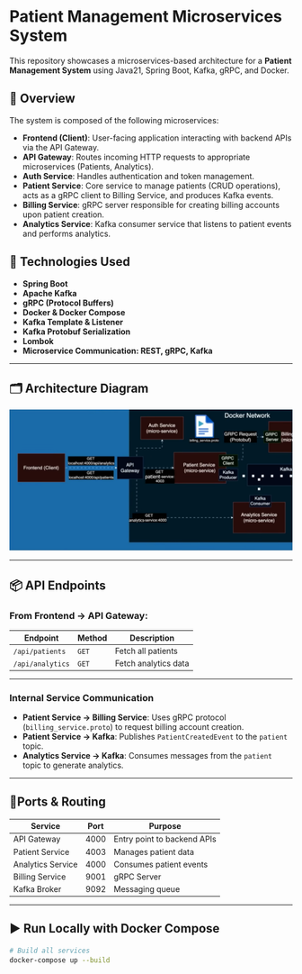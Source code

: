 # Patient Management Microservices System

This repository showcases a microservices-based architecture for a **Patient Management System** using Java21, Spring Boot, Kafka, gRPC, and Docker.

## 🧠 Overview

The system is composed of the following microservices:

- **Frontend (Client)**: User-facing application interacting with backend APIs via the API Gateway.
- **API Gateway**: Routes incoming HTTP requests to appropriate microservices (Patients, Analytics).
- **Auth Service**: Handles authentication and token management.
- **Patient Service**: Core service to manage patients (CRUD operations), acts as a gRPC client to Billing Service, and produces Kafka events.
- **Billing Service**: gRPC server responsible for creating billing accounts upon patient creation.
- **Analytics Service**: Kafka consumer service that listens to patient events and performs analytics.

## 🔧 Technologies Used

- **Spring Boot**
- **Apache Kafka**
- **gRPC (Protocol Buffers)**
- **Docker & Docker Compose**
- **Kafka Template & Listener**
- **Kafka Protobuf Serialization**
- **Lombok**
- **Microservice Communication: REST, gRPC, Kafka**

---

## 🗂️ Architecture Diagram

![System Architecture](/diagram.png)

---

## 📦 API Endpoints

### From Frontend → API Gateway:

| Endpoint                        | Method | Description                       |
|---------------------------------|--------|-----------------------------------|
| `/api/patients`                | `GET`  | Fetch all patients                |
| `/api/analytics`               | `GET`  | Fetch analytics data              |

---

### Internal Service Communication

- **Patient Service → Billing Service**: Uses gRPC protocol (`billing_service.proto`) to request billing account creation.
- **Patient Service → Kafka**: Publishes `PatientCreatedEvent` to the `patient` topic.
- **Analytics Service → Kafka**: Consumes messages from the `patient` topic to generate analytics.

---

## 📍Ports & Routing

| Service            | Port  | Purpose                        |
|--------------------|-------|--------------------------------|
| API Gateway        | 4000  | Entry point to backend APIs    |
| Patient Service    | 4003  | Manages patient data           |
| Analytics Service  | 4000  | Consumes patient events        |
| Billing Service    | 9001  | gRPC Server                    |
| Kafka Broker       | 9092  | Messaging queue                |

---

## ▶️ Run Locally with Docker Compose

```bash
# Build all services
docker-compose up --build